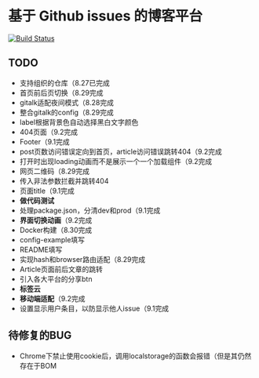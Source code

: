 # 基于 Github issues 的博客平台
[![Build Status](https://travis-ci.org/CoderMing/blogsue.svg?branch=master)](https://travis-ci.org/CoderMing/blogsue)

## TODO
- 支持组织的仓库（8.27已完成
- 首页前后页切换（8.29完成
- gitalk适配夜间模式（8.28完成
- 整合gitalk的config（8.29完成
- label根据背景色自动选择黑白文字颜色
- 404页面（9.2完成
- Footer（9.1完成
- post页数访问错误定向到首页，article访问错误跳转404（9.2完成
- 打开时出现loading动画而不是展示一个一个加载组件（9.2完成
- 网页二维码（8.29完成
- 传入非法参数拦截并跳转404
- 页面title（9.1完成
- **做代码测试**
- 处理package.json，分清dev和prod（9.1完成
- **界面切换动画**（9.2完成
- Docker构建（8.30完成
- config-example填写
- README填写
- 实现hash和browser路由适配（8.29完成
- Article页面前后文章的跳转
- 引入各大平台的分享btn
- **标签云**
- **移动端适配**（9.2完成
- 设置显示用户条目，以防显示他人issue（9.1完成

## 待修复的BUG
- Chrome下禁止使用cookie后，调用localstorage的函数会报错（但是其仍然存在于BOM